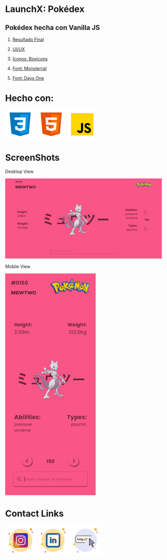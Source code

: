 # LaunchX: Pokédex


## Pokédex hecha con Vanilla JS


1. [Resultado Final ](https://github.com/JhosianGtZ/Pokedex)

2. [UI/UX](https://dribbble.com/shots/2859891--025-Pikachu)

3. [Iconos: Boxicons](https://boxicons.com/)

4. [Font: Monsterrat](https://fonts.google.com/specimen/Montserrat)

5. [Font: Days One](https://fonts.google.com/specimen/Days+One)

# Hecho con:


![CSS](assets/img/css.svg) ![HTML](assets/img/html.svg) ![JS](assets/img/js.svg)

# ScreenShots

Desktop View 

![Desktop](images/screenshots/desktopView.png)

Mobile View 

![Mobile](images/screenshots/mobileView.png)



# Contact Links

[![Instagram](https://raw.githubusercontent.com/JhosianGtZ/JhosianGtZ/main/icons8-instagram-100.png)](https://instagram.com/_jhosian)
[![Linkedin](https://raw.githubusercontent.com/JhosianGtZ/JhosianGtZ/main/icons8-linkedin-100.png)](https://www.linkedin.com/in/jhosiangtz/)
[![Website](https://raw.githubusercontent.com/JhosianGtZ/JhosianGtZ/main/icons8-website-100.png)](https://jhosiangtz.github.io/)